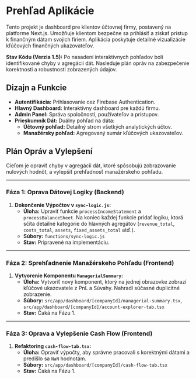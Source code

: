 # Prehľad Aplikácie

Tento projekt je dashboard pre klientov účtovnej firmy, postavený na platforme Next.js. Umožňuje klientom bezpečne sa prihlásiť a získať prístup k finančným dátam svojich firiem. Aplikácia poskytuje detailné vizualizácie kľúčových finančných ukazovateľov.

**Stav Kódu (Verzia 1.5):** Po nasadení interaktívnych pohľadov boli identifikované chyby v agregácii dát. Nasleduje plán opráv na zabezpečenie korektnosti a robustnosti zobrazených údajov.

## Dizajn a Funkcie

*   **Autentifikácia:** Prihlasovanie cez Firebase Authentication.
*   **Hlavný Dashboard:** Interaktívny dashboard pre každú firmu.
*   **Admin Panel:** Správa spoločností, používateľov a prístupov.
*   **Prieskumník Dát:** Duálny pohľad na dáta:
    *   **Účtovný pohľad:** Detailný strom všetkých analytických účtov.
    *   **Manažérsky pohľad:** Agregovaný sumár kľúčových ukazovateľov.

## Plán Opráv a Vylepšení

Cieľom je opraviť chyby v agregácii dát, ktoré spôsobujú zobrazovanie nulových hodnôt, a vylepšiť prehľadnosť manažérskeho pohľadu.

---

### **Fáza 1: Oprava Dátovej Logiky (Backend)**

1.  **Dokončenie Výpočtov v `sync-logic.js`:**
    *   **Úloha:** Upraviť funkcie `processIncomeStatement` a `processBalanceSheet`. Na koniec každej funkcie pridať logiku, ktorá sčíta detailné kategórie do hlavných agregátov (`revenue_total`, `costs_total`, `assets`, `fixed_assets_total` atď.).
    *   **Súbory:** `functions/sync-logic.js`
    *   **Stav:** Pripravené na implementáciu.

---

### **Fáza 2: Sprehľadnenie Manažérskeho Pohľadu (Frontend)**

1.  **Vytvorenie Komponentu `ManagerialSummary`:**
    *   **Úloha:** Vytvoriť nový komponent, ktorý na jednej obrazovke zobrazí kľúčové ukazovatele z PnL a Súvahy. Nahradí súčasné duplicitné zobrazenie.
    *   **Súbory:** `src/app/dashboard/[companyId]/managerial-summary.tsx`, `src/app/dashboard/[companyId]/account-explorer-tab.tsx`
    *   **Stav:** Čaká na Fázu 1.

---

### **Fáza 3: Oprava a Vylepšenie Cash Flow (Frontend)**

1.  **Refaktoring `cash-flow-tab.tsx`:**
    *   **Úloha:** Opraviť výpočty, aby správne pracovali s korektnými dátami a predišlo sa `NaN` hodnotám.
    *   **Súbory:** `src/app/dashboard/[companyId]/cash-flow-tab.tsx`
    *   **Stav:** Čaká na Fázu 1.
